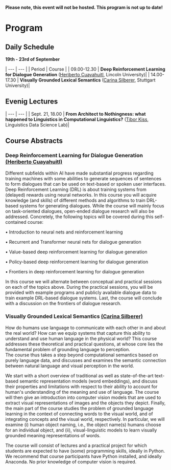 **Please note, this event will not be hosted. This program is not up to date!**


# Program

## Daily Schedule
**19th - 23rd of September**

| --- | --- |
| Period | Course |
| 09.00-12.30 | **Deep Reinforcement Learning for Dialogue Generation** ([Heriberto Cuayahuitl](https://staff.lincoln.ac.uk/hcuayahuitl), Lincoln University)|
| 14.00-17.30 | **Visually Grounded Lexical Semantics** ([Carina Silberer](https://www.ims.uni-stuttgart.de/institut/team/Silberer/), Stuttgart University)|


## Evenig Lectures

| --- | --- |
| Sept. 21, 18.00 | **From Architect to Nothingness: what happened to Linguistics in Computational Linguistics?** ([Tibor Kiss](https://ldsl.rub.de/members/tibor-kiss), Linguistics Data Science Lab)|


## Course Abstracts

### Deep Reinforcement Learning for Dialogue Generation [(Heriberto Cuayahuitl)](https://staff.lincoln.ac.uk/hcuayahuitl)  
Different subfields within AI have made substantial progress regarding training machines with some abilities to generate sequences of sentences to form dialogues that can be used on text-based or spoken user interfaces. Deep Reinforcement Learning (DRL) is about training systems from (delayed) rewards using neural networks. In this course you will acquire knowledge (and skills) of different methods and algorithms to train DRL-based systems for generating dialogues. While the course will mainly focus on task-oriented dialogues, open-ended dialogue research will also be addressed. Concretely, the following topics will be covered during this self-contained course:

•	Introduction to neural nets and reinforcement learning

•	Recurrent and Transformer neural nets for dialogue generation

•	Value-based deep reinforcement learning for dialogue generation

•	Policy-based deep reinforcement learning for dialogue generation

•	Frontiers in deep reinforcement learning for dialogue generation

In this course we will alternate between conceptual and practical sessions on each of the topics above. During the practical sessions, you will be provided with example programs and publicly available dialogue data to train example DRL-based dialogue systems. Last, the course will conclude with a discussion on the frontiers of dialogue research.

### Visually Grounded Lexical Semantics [(Carina Silberer)](https://www.ims.uni-stuttgart.de/institut/team/Silberer/)
How do humans use language to communicate with each other in and about the real world? How can we equip systems that capture this ability to understand and use human language in the physical world? This course addresses these theoretical and practical questions, at whose core lies the fundamental problem of grounding language to perception.  
The course thus takes a step beyond computational semantics based on purely language data, and  discusses and examines the semantic connection between natural language and visual perception in the world. 

We start with a short overview of traditional as well as state-of-the-art text-based semantic representation models (word embeddings), and discuss their properties and limitations with respect to their ability to account for human's understanding of the meaning and use of language. 
The course will then give an introduction into computer vision models that are used to extract visual representations of images and the objects they depict. 
Finally, the main part of the course studies the problem of grounded language learning in the context of connecting words to the visual world, and of integrating concepts and the visual world, respectively. In particular, we will examine (i) human object naming, i.e., the object name(s) humans choose for an individual object, and (ii), visual-linguistic models to learn visually grounded meaning representations of words. 

The course will consist of lectures and a practical project for which students are expected to have (some) programming skills, ideally in Python. We recommend that course participants have Python installed, and ideally Anaconda. No prior knowledge of computer vision is required. 
